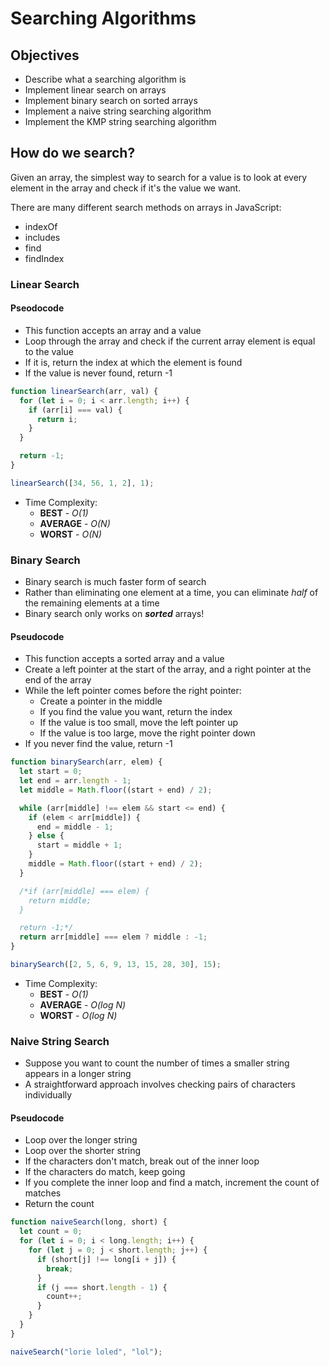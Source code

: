 # Searching Algorithms

## Objectives

- Describe what a searching algorithm is
- Implement linear search on arrays
- Implement binary search on sorted arrays
- Implement a naive string searching algorithm
- Implement the KMP string searching algorithm

## How do we search?

Given an array, the simplest way to search for a value is to look at every element in the array and check if it's the value we want.

There are many different search methods on arrays in JavaScript:

- indexOf
- includes
- find
- findIndex

### Linear Search

#### Pseodocode

- This function accepts an array and a value
- Loop through the array and check if the current array element is equal to the value
- If it is, return the index at which the element is found
- If the value is never found, return -1

```javascript
function linearSearch(arr, val) {
  for (let i = 0; i < arr.length; i++) {
    if (arr[i] === val) {
      return i;
    }
  }

  return -1;
}

linearSearch([34, 56, 1, 2], 1);
```

- Time Complexity:
  - **BEST** - _O(1)_
  - **AVERAGE** - _O(N)_
  - **WORST** - _O(N)_

### Binary Search

- Binary search is much faster form of search
- Rather than eliminating one element at a time, you can eliminate _half_ of the remaining elements at a time
- Binary search only works on **_sorted_** arrays!

#### Pseudocode

- This function accepts a sorted array and a value
- Create a left pointer at the start of the array, and a right pointer at the end of the array
- While the left pointer comes before the right pointer:
  - Create a pointer in the middle
  - If you find the value you want, return the index
  - If the value is too small, move the left pointer up
  - If the value is too large, move the right pointer down
- If you never find the value, return -1

```javascript
function binarySearch(arr, elem) {
  let start = 0;
  let end = arr.length - 1;
  let middle = Math.floor((start + end) / 2);

  while (arr[middle] !== elem && start <= end) {
    if (elem < arr[middle]) {
      end = middle - 1;
    } else {
      start = middle + 1;
    }
    middle = Math.floor((start + end) / 2);
  }

  /*if (arr[middle] === elem) {
    return middle;
  }

  return -1;*/
  return arr[middle] === elem ? middle : -1;
}

binarySearch([2, 5, 6, 9, 13, 15, 28, 30], 15);
```

- Time Complexity:
  - **BEST** - _O(1)_
  - **AVERAGE** - _O(log N)_
  - **WORST** - _O(log N)_

### Naive String Search

- Suppose you want to count the number of times a smaller string appears in a longer string
- A straightforward approach involves checking pairs of characters individually

#### Pseudocode

- Loop over the longer string
- Loop over the shorter string
- If the characters don't match, break out of the inner loop
- If the characters do match, keep going
- If you complete the inner loop and find a match, increment the count of matches
- Return the count

```javascript
function naiveSearch(long, short) {
  let count = 0;
  for (let i = 0; i < long.length; i++) {
    for (let j = 0; j < short.length; j++) {
      if (short[j] !== long[i + j]) {
        break;
      }
      if (j === short.length - 1) {
        count++;
      }
    }
  }
}

naiveSearch("lorie loled", "lol");
```
